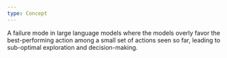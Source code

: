 ```yaml
---
type: Concept
---
```


A failure mode in large language models where the models overly favor the best-performing action among a small set of actions seen so far, leading to sub-optimal exploration and decision-making.